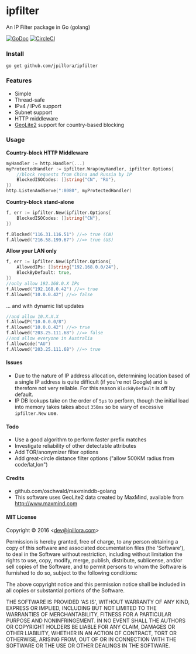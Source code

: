 # ipfilter

An IP Filter package in Go (golang)

[![GoDoc](https://godoc.org/github.com/jpillora/ipfilter?status.svg)](https://godoc.org/github.com/jpillora/ipfilter)  [![CircleCI](https://circleci.com/gh/jpillora/ipfilter.svg?style=shield)](https://circleci.com/gh/jpillora/ipfilter)

### Install

```
go get github.com/jpillora/ipfilter
```

### Features

* Simple
* Thread-safe
* IPv4 / IPv6 support
* Subnet support
* HTTP middleware
* [GeoLite2](https://dev.maxmind.com/geoip/geoip2/geolite2/) support for country-based blocking

### Usage

**Country-block HTTP Middleware**

```go
myHandler := http.Handler(...)
myProtectedHandler := ipfilter.Wrap(myHandler, ipfilter.Options{
    //block requests from China and Russia by IP
    BlockedISOCodes: []string{"CN", "RU"},
})
http.ListenAndServe(":8080", myProtectedHandler)
```

**Country-block stand-alone**

```go
f, err := ipfilter.New(ipfilter.Options{
    BlockedISOCodes: []string{"CN"},
})

f.Blocked("116.31.116.51") //=> true (CN)
f.Allowed("216.58.199.67") //=> true (US)
```

**Allow your LAN only**

```go
f, err := ipfilter.New(ipfilter.Options{
    AllowedIPs: []string{"192.168.0.0/24"},
    BlockByDefault: true,
})
//only allow 192.168.0.X IPs
f.Allowed("192.168.0.42") //=> true
f.Allowed("10.0.0.42") //=> false
```

... and with dynamic list updates

```go
//and allow 10.X.X.X
f.AllowIP("10.0.0.0/8")
f.Allowed("10.0.0.42") //=> true
f.Allowed("203.25.111.68") //=> false
//and allow everyone in Australia
f.AllowCode("AU")
f.Allowed("203.25.111.68") //=> true
```

#### Issues

* Due to the nature of IP address allocation, determining location based of a
  single IP address is quite difficult (if you're not Google) and is therefore
  not very reliable. For this reason `BlockByDefault` is off by default.
* IP DB lookups take on the order of `5µs` to perform, though the initial load
  into memory takes takes about `350ms` so be wary of excessive `ipfilter.New` use.

#### Todo

* Use a good algorithm to perform faster prefix matches
* Investigate reliability of other detectable attributes
* Add TOR/anonymizer filter options
* Add great-circle distance filter options ("allow 500KM radius from code/lat,lon")

#### Credits

* github.com/oschwald/maxminddb-golang
* This software uses GeoLite2 data created by MaxMind, available from http://www.maxmind.com

#### MIT License

Copyright © 2016 &lt;dev@jpillora.com&gt;

Permission is hereby granted, free of charge, to any person obtaining
a copy of this software and associated documentation files (the
'Software'), to deal in the Software without restriction, including
without limitation the rights to use, copy, modify, merge, publish,
distribute, sublicense, and/or sell copies of the Software, and to
permit persons to whom the Software is furnished to do so, subject to
the following conditions:

The above copyright notice and this permission notice shall be
included in all copies or substantial portions of the Software.

THE SOFTWARE IS PROVIDED 'AS IS', WITHOUT WARRANTY OF ANY KIND,
EXPRESS OR IMPLIED, INCLUDING BUT NOT LIMITED TO THE WARRANTIES OF
MERCHANTABILITY, FITNESS FOR A PARTICULAR PURPOSE AND NONINFRINGEMENT.
IN NO EVENT SHALL THE AUTHORS OR COPYRIGHT HOLDERS BE LIABLE FOR ANY
CLAIM, DAMAGES OR OTHER LIABILITY, WHETHER IN AN ACTION OF CONTRACT,
TORT OR OTHERWISE, ARISING FROM, OUT OF OR IN CONNECTION WITH THE
SOFTWARE OR THE USE OR OTHER DEALINGS IN THE SOFTWARE.
